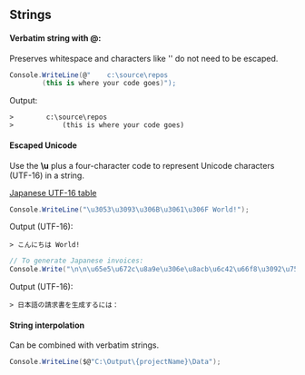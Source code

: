 ## Strings

#### Verbatim string with @:

Preserves whitespace and characters like '\' do not need to be escaped.

```c#
Console.WriteLine(@"    c:\source\repos   
        (this is where your code goes)");
```

Output:
```
>        c:\source\repos    
>            (this is where your code goes)
```

#### Escaped Unicode

Use the **\u** plus a four-character code to represent Unicode characters (UTF-16) in a string.

[Japanese UTF-16 table](http://www.rikai.com/library/kanjitables/kanji_codes.unicode.shtml)

```c#
Console.WriteLine("\u3053\u3093\u306B\u3061\u306F World!");
```

Output (UTF-16):
```
> こんにちは World!
```

```c#
// To generate Japanese invoices:
Console.Write("\n\n\u65e5\u672c\u8a9e\u306e\u8acb\u6c42\u66f8\u3092\u751f\u6210\u3059\u308b\u306b\u306f\uff1a");
```

Output (UTF-16):
```
> 日本語の請求書を生成するには：
```

#### String interpolation

Can be combined with verbatim strings.

```c#
Console.WriteLine($@"C:\Output\{projectName}\Data");
```